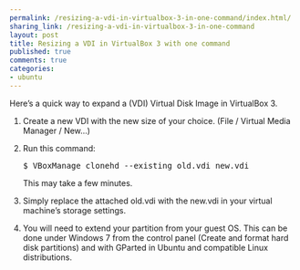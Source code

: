 ```yaml
---
permalink: /resizing-a-vdi-in-virtualbox-3-in-one-command/index.html/
sharing_link: /resizing-a-vdi-in-virtualbox-3-in-one-command
layout: post
title: Resizing a VDI in VirtualBox 3 with one command
published: true
comments: true
categories:
- ubuntu
---
```

<p>Here&rsquo;s a quick way to expand a (VDI) Virtual Disk Image in VirtualBox 3.</p>

<ol>
<li>Create a new VDI with the new size of your choice. (File / Virtual
Media Manager / New&hellip;)</li>
<li><p>Run this command:</p>

<div class="CodeRay">
  <div class="code"><pre>$ VBoxManage clonehd --existing old.vdi new.vdi</pre></div>
</div>


<p> This may take a few minutes.</p></li>
<li><p>Simply replace the attached old.vdi with the new.vdi in your virtual machine&rsquo;s storage settings.</p></li>
<li>You will need to extend your partition from your guest OS. This can be done under Windows 7 from the control panel (Create and format hard disk partitions) and with GParted in Ubuntu and compatible Linux distributions.</li>
</ol>
